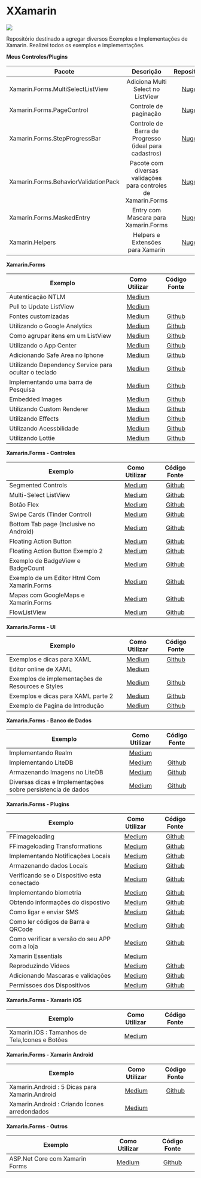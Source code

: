 # XXamarin

![](https://github.com/TBertuzzi/XXamarin/blob/master/Resources/logo.jpeg?raw=true)

Repositório destinado a agregar diversos Exemplos e Implementações de Xamarin.
Realizei todos os exemplos e implementações.

**Meus Controles/Plugins**

|Pacote | Descrição| Repositório|
| ------------------- | :------------------: |:------------------: |
|Xamarin.Forms.MultiSelectListView|Adiciona Multi Select no ListView|[Nuget](https://www.nuget.org/packages/Xamarin.Forms.MultiSelectListView/)||
|Xamarin.Forms.PageControl|Controle de paginação|[Nuget](https://www.nuget.org/packages/Xamarin.Forms.PageControl/)||
|Xamarin.Forms.StepProgressBar|Controle de Barra de Progresso (ideal para cadastros)|[Nuget](https://www.nuget.org/packages/Xamarin.Forms.StepProgressBar/)||
|Xamarin.Forms.BehaviorValidationPack|Pacote com diversas validações para controles de Xamarin.Forms|[Nuget](https://www.nuget.org/packages/Xamarin.Forms.BehaviorValidationPack/)||
|Xamarin.Forms.MaskedEntry|Entry com Mascara para Xamarin.Forms|[Nuget](https://www.nuget.org/packages/Xamarin.Forms.MaskedEntry/)||
|Xamarin.Helpers|Helpers e Extensões para Xamarin|[Nuget](https://www.nuget.org/packages/Xamarin.Helpers/)||


**Xamarin.Forms**

|Exemplo |Como Utilizar| Código Fonte|
| ------------------- | :------------------: |:------------------: |
|Autenticação NTLM|[Medium](https://medium.com/@bertuzzi/meu-plugin-minha-vida-toast-load-dialogs-baf96b51ade7)||
|Pull to Update ListView|[Medium](https://medium.com/@bertuzzi/o-x-do-xamarin-forms-puxando-para-atualizar-uma-lista-61143d18eb3)||
|Fontes customizadas|[Medium](https://medium.com/@bertuzzi/o-x-do-xamarin-forms-fontes-customizadas-69c035236b8a)|[Github](https://github.com/TBertuzzi/FontesCustomizaveisXamarinForms)|
|Utilizando o Google Analytics|[Medium](https://medium.com/@bertuzzi/o-x-do-xamarin-forms-utilizando-as-estat%C3%ADsticas-do-google-analytics-3fb1811f20df)|[Github](https://github.com/TBertuzzi/GoogleAnalyticsExemplo)|
|Como agrupar itens em um ListView|[Medium](https://medium.com/@bertuzzi/o-x-do-xamarin-forms-itens-agrupados-em-um-listview-7b7ad5a1ad78)|[Github](https://github.com/TBertuzzi/ListViewAgrupadoExemplo)|
|Utilizando o App Center|[Medium](https://medium.com/@bertuzzi/o-x-do-xamarin-forms-utilizando-as-estat%C3%ADsticas-do-app-center-a6d2ebffef73)|[Github](https://github.com/TBertuzzi/AppCenterExemplo)|
|Adicionando Safe Area no Iphone|[Medium](https://medium.com/@bertuzzi/o-x-do-xamarin-forms-adicionando-a-safe-area-para-o-iphone-x-5c4f5970be32)|[Github](https://blog.xamarin.com/bringing-platform-specific-functionality-to-xamarin-forms-apps/)|
|Utilizando Dependency Service para ocultar o teclado|[Medium](https://medium.com/@bertuzzi/o-x-do-xamarin-forms-escondendo-o-teclado-dependency-service-em-a%C3%A7%C3%A3o-3bee190cadfd)|[Github](https://github.com/TBertuzzi/DependencyServiceTecladoExemplo)|
|Implementando uma barra de Pesquisa|[Medium](https://medium.com/@bertuzzi/o-x-do-xamarin-forms-barra-de-pesquisa-c6237b8ad38)|[Github](https://github.com/TBertuzzi/SearchBarExemplo)|
|Embedded Images|[Medium](https://medium.com/@bertuzzi/o-x-do-xamarin-forms-imagens-embutidas-embedded-images-220f4548a4c)|[Github](https://github.com/TBertuzzi/EmbeddedImagesExemplo)|
|Utilizando Custom Renderer|[Medium](https://medium.com/@bertuzzi/o-x-do-xamarin-forms-t%C3%ADtulos-grandes-do-ios-11-custom-renderer-em-a%C3%A7%C3%A3o-7cbc6748390c)|[Github](https://github.com/TBertuzzi/IOSTituloGrandeExemplo)|
|Utilizando Effects|[Medium](https://medium.com/@bertuzzi/o-x-do-xamarin-forms-effects-dc4f24fafb32)|[Github](https://github.com/TBertuzzi/EffectsExemplo)|
|Utilizando Acessbilidade|[Medium](https://medium.com/@bertuzzi/o-x-do-xamarin-forms-acessibilidade-por-voz-27f7af023c9d)|[Github](https://github.com/TBertuzzi/AcessibilidadeExemplo)|
|Utilizando Lottie|[Medium](https://medium.com/@bertuzzi/o-x-do-xamarin-forms-lottie-51433d80af12)|[Github](https://github.com/TBertuzzi/LottieExemplo)|


**Xamarin.Forms - Controles**

|Exemplo |Como Utilizar| Código Fonte|
| ------------------- | :------------------: |:------------------: |
|Segmented Controls|[Medium](https://medium.com/@bertuzzi/o-x-do-xamarin-forms-segmented-controls-e3b3f8585c06)|[Github](https://github.com/TBertuzzi/FreshEssentialsExemplo)|
|Multi-Select ListView|[Medium](https://medium.com/@bertuzzi/o-x-do-xamarin-forms-multi-select-listview-6e59c020d534)|[Github](https://github.com/TBertuzzi/Xamarin.Forms.MultiSelectListView)|
|Botão Flex|[Medium](https://medium.com/@bertuzzi/o-x-do-xamarin-forms-bot%C3%A3o-flex-296e414500c6)|[Github](https://github.com/TBertuzzi/FlexButtonExemplo)|
|Swipe Cards (Tinder Control)|[Medium](https://medium.com/@bertuzzi/o-x-do-xamarin-forms-deslize-para-esquerda-ou-direita-swipe-cards-4aea0efa2368)|[Github](https://github.com/TBertuzzi/SwipecardsExemplo)|
|Bottom Tab page (Inclusive no Android)|[Medium](https://medium.com/@bertuzzi/finalizar-no-mac-o-x-do-xamarin-forms-bottom-tab-page-970f5ff45a46)|[Github](https://github.com/TBertuzzi/BottomTabPageExemplo)|
|Floating Action Button|[Medium](https://medium.com/@bertuzzi/o-x-do-xamarin-forms-floating-action-button-o-bot%C3%A3o-flutuante-ee054b69424)|[Github](https://github.com/TBertuzzi/ExemploFAB)|
|Floating Action Button Exemplo 2|[Medium](https://medium.com/@bertuzzi/o-x-do-xamarin-forms-floating-action-button-o-bot%C3%A3o-flutuante-parte-2-6908d9ebe0b)|[Github](https://github.com/TBertuzzi/XamarinFloatingActionButtonExemplo/)|
|Exemplo de BadgeView e BadgeCount|[Medium](https://medium.com/@bertuzzi/o-x-do-xamarin-forms-badgeview-e-badgecount-c511846b4665)|[Github](https://github.com/TBertuzzi/BadgeViewExemplo/)|
|Exemplo de um Editor Html Com Xamarin.Forms|[Medium](https://medium.com/@bertuzzi/o-x-do-xamarin-forms-um-editor-html-fcb88c2ac022)|[Github](https://github.com/TBertuzzi/TEditorExemplo/)|
|Mapas com GoogleMaps e Xamarin.Forms|[Medium](https://medium.com/@bertuzzi/o-x-do-xamarin-forms-mapas-mas-com-google-maps-d-e9b57071b4ec)|[Github](https://github.com/TBertuzzi/ExemploXamarinGoogleMapas/)|
|FlowListView|[Medium](https://medium.com/@bertuzzi/o-x-do-xamarin-forms-flowlistview-a-listview-sem-limites-3f2a1cc08003)|[Github](https://github.com/TBertuzzi/FlowListViewExemplo/)|


**Xamarin.Forms - UI**

|Exemplo |Como Utilizar| Código Fonte|
| ------------------- | :------------------: |:------------------: |
|Exemplos e dicas para XAML|[Medium](https://medium.com/@bertuzzi/o-x-do-xamarin-forms-5-dicas-para-o-xaml-ee3c770da98e)|[Github](https://github.com/TBertuzzi/XamlExemplos/)|
|Editor online de XAML|[Medium](https://medium.com/@bertuzzi/o-x-do-xamarin-forms-editor-online-de-xaml-o-poder-do-wasm-6a86f23e8fe4)||
|Exemplos de implementações de Resources e Styles|[Medium](https://medium.com/@bertuzzi/o-x-do-xamarin-forms-resources-e-styles-1ff7961942f6)|[Github](https://github.com/TBertuzzi/ResourcesStylesExemplos/)|
|Exemplos e dicas para XAML parte 2 |[Medium](https://medium.com/@bertuzzi/o-x-do-xamarin-forms-mais-5-dicas-para-o-xaml-6dea813ff9fa)|[Github](https://github.com/TBertuzzi/XamlExemplos2)|
|Exemplo de Pagina de Introdução |[Medium](https://medium.com/@bertuzzi/o-x-do-xamarin-forms-pagina-de-introdu%C3%A7%C3%A3o-carousel-e-pagecontrol-em-a%C3%A7%C3%A3o-9f77a1afea8)|[Github](https://github.com/TBertuzzi/PaginaIIntroducaoExemplo/)|



**Xamarin.Forms - Banco de Dados**

|Exemplo |Como Utilizar| Código Fonte|
| ------------------- | :------------------: |:------------------: |
|Implementando Realm|[Medium](https://medium.com/@bertuzzi/realm-com-xamarin-forms-cfbc60f438b4)||
|Implementando LiteDB|[Medium](https://medium.com/@bertuzzi/o-x-do-xamarin-forms-litedb-c70d2b2e3125)|[Github](https://github.com/TBertuzzi/LiteDBXamarinExemplo/)|
|Armazenando Imagens no LiteDB|[Medium](https://medium.com/@bertuzzi/o-x-do-xamarin-forms-litedb-armazenando-imagens-fb06f14d114)|[Github](https://github.com/TBertuzzi/LiteDBImagensExemplo/)|
|Diversas dicas e Implementações sobre persistencia de dados|[Medium](https://medium.com/@bertuzzi/resumo-da-palestra-sobre-persist%C3%AAncia-de-dados-69692d11ac2d)|[Github](https://github.com/TBertuzzi/PalestraPersistenciadeDados/)|

**Xamarin.Forms - Plugins**

|Exemplo |Como Utilizar| Código Fonte|
| ------------------- | :------------------: |:------------------: |
|FFimageloading|[Medium](https://medium.com/@bertuzzi/meu-plugin-minha-vida-ffimageloading-9a03f1e7cd52)|[Github](https://github.com/TBertuzzi/FFImageLoadingExemplo/)|
|FFimageloading Transformations|[Medium](https://medium.com/@bertuzzi/meu-plugin-minha-vida-ffimageloading-capitulo-2-transformations-facc276fa885)|[Github](https://github.com/TBertuzzi/FFImageLoadingTransformationsExemplo/)|
|Implementando Notificações Locais|[Medium](https://medium.com/@bertuzzi/meu-plugin-minha-vida-notifica%C3%A7%C3%B5es-locais-a4bcd9fa1594)|[Github](https://github.com/TBertuzzi/LocalNotificationsExemplo/)|
|Armazenando dados Locais|[Medium](https://medium.com/@bertuzzi/meu-plugin-minha-vida-dados-locais-d48970995f15)|[Github](https://github.com/TBertuzzi/DadosLocaisExemplo/)|
|Verificando se o Dispositivo esta conectado|[Medium](https://medium.com/@bertuzzi/meu-plugin-minha-vida-estou-conectado-ccf8633fd5b8)|[Github](https://github.com/TBertuzzi/InternetSatusExemplo/)|
|Implementando biometria|[Medium](https://medium.com/@bertuzzi/meu-plugin-minha-vida-leitor-biom%C3%A9trico-6a0266504e3d)|[Github](https://github.com/TBertuzzi/BiometriaExemplo/)|
|Obtendo informações do dispostivo|[Medium](https://medium.com/@bertuzzi/meu-plugin-minha-vida-informa%C3%A7%C3%B5es-do-dispositivo-5bd473d6f087)|[Github](https://github.com/TBertuzzi/DeviceInfoExemplo/)|
|Como ligar e enviar SMS|[Medium](https://medium.com/@bertuzzi/meu-plugin-minha-vida-ligando-e-mandando-sms-c2e53500b635)|[Github](https://github.com/TBertuzzi/PhoneSmsExemplo/)|
|Como ler códigos de Barra e QRCode|[Medium](https://medium.com/@bertuzzi/meu-plugin-minha-vida-lendo-qrcode-com-zxing-2b968059b24a)|[Github](https://github.com/TBertuzzi/QRCodeExemplo/)|
|Como verificar a versão do seu APP com a loja|[Medium](https://medium.com/@bertuzzi/meu-plugin-minha-vida-verificando-a-vers%C3%A3o-do-seu-app-9910a5004123)|[Github](https://github.com/TBertuzzi/LatestVersionPluginExemplo/)|
|Xamarin Essentials|[Medium](https://medium.com/@bertuzzi/o-x-do-xamarin-forms-xamarin-essentials-26511f833ba)||
|Reproduzindo Videos|[Medium](https://medium.com/@bertuzzi/meu-plugin-minha-vida-reproduzindo-video-166120c6bb18)|[Github](https://github.com/TBertuzzi/VideoExemplo/)|
|Adicionando Mascaras e validações|[Medium](https://medium.com/@bertuzzi/meu-plugin-minha-vida-mascaras-e-valida%C3%A7%C3%B5es-b0544fece880)|[Github](https://github.com/TBertuzzi/Xamarin.Forms.BehaviorValidationPack/)|
|Permissoes dos Dispositivos|[Medium](https://medium.com/@bertuzzi/meu-plugin-minha-vida-eu-tenho-permiss%C3%A3o-749d79ffea03)|[Github](https://github.com/TBertuzzi/PermissionsExemplo/tree/master/)|


**Xamarin.Forms - Xamarin iOS**

|Exemplo |Como Utilizar| Código Fonte|
| ------------------- | :------------------: |:------------------: |
|Xamarin.IOS : Tamanhos de Tela,Icones e Botões|[Medium](https://medium.com/@bertuzzi/o-x-do-xamarin-forms-xamarin-ios-tamanhos-de-tela-icones-e-bot%C3%B5es-a1415e58eaad)||


**Xamarin.Forms - Xamarin Android**

|Exemplo |Como Utilizar| Código Fonte|
| ------------------- | :------------------: |:------------------: |
|Xamarin.Android : 5 Dicas para Xamarin.Android|[Medium](https://medium.com/@bertuzzi/o-x-do-xamarin-forms-5-dicas-para-xamarin-android-2e150598ba5b)|[Github](https://github.com/TBertuzzi/DIcasXamarinFormsAndroid/)|
|Xamarin.Android : Criando Ícones arredondados|[Medium](https://medium.com/@bertuzzi/o-x-do-xamarin-forms-criando-%C3%ADcones-arredondados-para-o-xamarin-android-9ad76be877f)||

**Xamarin.Forms - Outros**

|Exemplo |Como Utilizar| Código Fonte|
| ------------------- | :------------------: |:------------------: |
|ASP.Net Core com Xamarin Forms|[Medium](https://medium.com/@bertuzzi/criando-um-site-asp-net-core-com-xamarin-forms-12dc28351ff4)|[Github](https://github.com/TBertuzzi/OouiAspCore/)|
